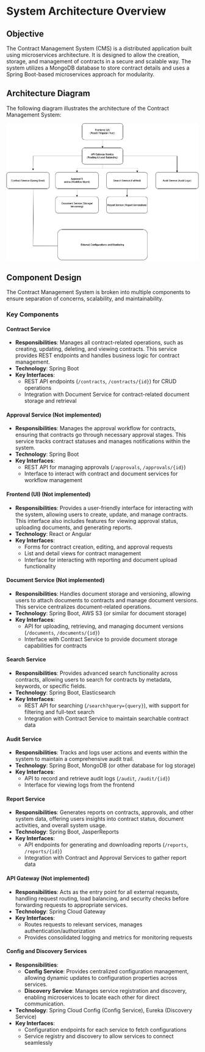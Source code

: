 # System Architecture Overview

## Objective

The Contract Management System (CMS) is a distributed application built using microservices architecture. It is designed to allow the creation, storage, and management of contracts in a secure and scalable way. The system utilizes a MongoDB database to store contract details and uses a Spring Boot-based microservices approach for modularity.

## Architecture Diagram

The following diagram illustrates the architecture of the Contract Management System:

![Architecture Diagram](./drawings/architecture_diagram.drawio.png)

## Component Design

The Contract Management System is broken into multiple components to ensure separation of concerns, scalability, and maintainability.

### Key Components

#### **Contract Service**
- **Responsibilities**: Manages all contract-related operations, such as creating, updating, deleting, and viewing contracts. This service provides REST endpoints and handles business logic for contract management.
- **Technology**: Spring Boot
- **Key Interfaces**: 
  - REST API endpoints (`/contracts`, `/contracts/{id}`) for CRUD operations
  - Integration with Document Service for contract-related document storage and retrieval

#### **Approval Service (Not implemented)**
- **Responsibilities**: Manages the approval workflow for contracts, ensuring that contracts go through necessary approval stages. This service tracks contract statuses and manages notifications within the system.
- **Technology**: Spring Boot
- **Key Interfaces**:
  - REST API for managing approvals (`/approvals`, `/approvals/{id}`)
  - Interface to interact with contract and document services for workflow management

#### **Frontend (UI) (Not implemented)**
- **Responsibilities**: Provides a user-friendly interface for interacting with the system, allowing users to create, update, and manage contracts. This interface also includes features for viewing approval status, uploading documents, and generating reports.
- **Technology**: React or Angular
- **Key Interfaces**:
  - Forms for contract creation, editing, and approval requests
  - List and detail views for contract management
  - Interface for interacting with reporting and document upload functionality

#### **Document Service (Not implemented)**
- **Responsibilities**: Handles document storage and versioning, allowing users to attach documents to contracts and manage document versions. This service centralizes document-related operations.
- **Technology**: Spring Boot, AWS S3 (or similar for document storage)
- **Key Interfaces**:
  - API for uploading, retrieving, and managing document versions (`/documents`, `/documents/{id}`)
  - Interface with Contract Service to provide document storage capabilities for contracts

#### **Search Service**
- **Responsibilities**: Provides advanced search functionality across contracts, allowing users to search for contracts by metadata, keywords, or specific fields.
- **Technology**: Spring Boot, Elasticsearch
- **Key Interfaces**:
  - REST API for searching (`/search?query={query}`), with support for filtering and full-text search
  - Integration with Contract Service to maintain searchable contract data

#### **Audit Service**
- **Responsibilities**: Tracks and logs user actions and events within the system to maintain a comprehensive audit trail.
- **Technology**: Spring Boot, MongoDB (or other database for log storage)
- **Key Interfaces**:
  - API to record and retrieve audit logs (`/audit`, `/audit/{id}`)
  - Interface for viewing logs from the frontend

#### **Report Service**
- **Responsibilities**: Generates reports on contracts, approvals, and other system data, offering users insights into contract status, document activities, and overall system usage.
- **Technology**: Spring Boot, JasperReports
- **Key Interfaces**:
  - API endpoints for generating and downloading reports (`/reports`, `/reports/{id}`)
  - Integration with Contract and Approval Services to gather report data

#### **API Gateway (Not implemented)**
- **Responsibilities**: Acts as the entry point for all external requests, handling request routing, load balancing, and security checks before forwarding requests to appropriate services.
- **Technology**: Spring Cloud Gateway
- **Key Interfaces**:
  - Routes requests to relevant services, manages authentication/authorization
  - Provides consolidated logging and metrics for monitoring requests

#### **Config and Discovery Services**
- **Responsibilities**:
  - **Config Service**: Provides centralized configuration management, allowing dynamic updates to configuration properties across services.
  - **Discovery Service**: Manages service registration and discovery, enabling microservices to locate each other for direct communication.
- **Technology**: Spring Cloud Config (Config Service), Eureka (Discovery Service)
- **Key Interfaces**:
  - Configuration endpoints for each service to fetch configurations
  - Service registry and discovery to allow services to connect seamlessly
